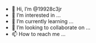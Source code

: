 - 👋 Hi, I’m @19928c3jr
- 👀 I’m interested in ...
- 🌱 I’m currently learning ...
- 💞️ I’m looking to collaborate on ...
- 📫 How to reach me ...

<!---
19928c3jr/19928c3jr is a ✨ special ✨ repository because its `README.md` (this file) appears on your GitHub profile.
You can click the Preview link to take a look at your changes.
--->

